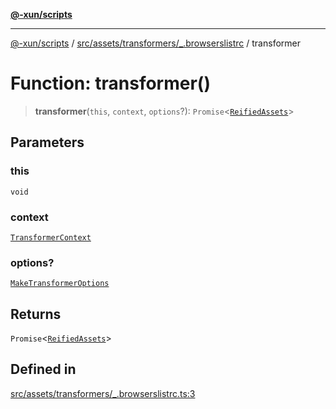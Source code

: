 [**@-xun/scripts**](../../../../../README.md)

***

[@-xun/scripts](../../../../../README.md) / [src/assets/transformers/\_.browserslistrc](../README.md) / transformer

# Function: transformer()

> **transformer**(`this`, `context`, `options`?): `Promise`\<[`ReifiedAssets`](../../../type-aliases/ReifiedAssets.md)\>

## Parameters

### this

`void`

### context

[`TransformerContext`](../../../type-aliases/TransformerContext.md)

### options?

[`MakeTransformerOptions`](../../../type-aliases/MakeTransformerOptions.md)

## Returns

`Promise`\<[`ReifiedAssets`](../../../type-aliases/ReifiedAssets.md)\>

## Defined in

[src/assets/transformers/\_.browserslistrc.ts:3](https://github.com/Xunnamius/xscripts/blob/f7b55e778c8646134a23d934fd2791d564a72b57/src/assets/transformers/_.browserslistrc.ts#L3)
